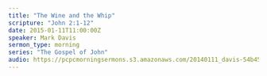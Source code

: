 ```yaml
---
title: "The Wine and the Whip"
scripture: "John 2:1-12"
date: 2015-01-11T11:00:00Z
speaker: Mark Davis
sermon_type: morning
series: "The Gospel of John"
audio: https://pcpcmorningsermons.s3.amazonaws.com/20140111_davis-54b4513a4f2f0.mp3 
---
```




